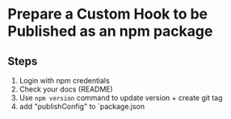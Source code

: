 # Prepare a Custom Hook to be Published as an npm package

## Steps
1. Login with npm credentials
2. Check your docs (README)
3. Use `npm version` command to update version + create git tag
4. add "publishConfig" to `package.json
